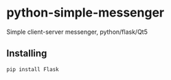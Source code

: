 # python-simple-messenger
Simple client-server messenger, python/flask/Qt5
## Installing
 ```
pip install Flask
```
